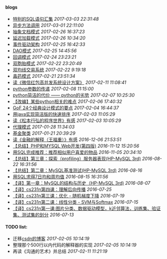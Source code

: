 #### blogs

* [特别的SQL语句汇集]() *2017-03-03 22:31:48*
* [异步方法调用](OOP/iluwatar-java-design-patterns/src/async/method/invocation/) *2017-03-01 22:11:00*
* [抽象文档模式](OOP/iluwatar-java-design-patterns/src/abstract_/document/) *2017-02-26 16:37:23*
* [延迟加载模式](OOP/iluwatar-java-design-patterns/src/lazy/loading/) *2017-02-26 10:34:20*
* [事件驱动架构](OOP/iluwatar-java-design-patterns/src/event/driven/architecture/) *2017-02-25 16:42:33*
* [DAO模式](OOP/iluwatar-java-design-patterns/src/dao) *2017-02-25 14:45:56*
* [回调模式](OOP/iluwatar-java-design-patterns/src/callback/) *2017-02-24 23:23:21*
* [双胞胎模式](OOP/iluwatar-java-design-patterns/src/twin/) *2017-02-22 23:20:49*
* [双均线交易系统](finance/double_average_line_system.md) *2017-02-22 9:19:18*
* [毒药模式](OOP/iluwatar-java-design-patterns/src/poison/pill/) *2017-02-21 23:51:34*
* [读《微信红包高并发系统设计方案》](others/the_system_desigh_of_wechat_red_packet.md) *2017-02-11 11:08:41*
* [python参数的传递](program_language/python/pass_arguments.md) *2017-02-08 11:15:00*
* [python简洁的代价 —— python的劣势](program_language/python/disadvantage.md) *2017-02-07 10:25:30*
* [【改编】某些python相关的难点](program_language/python/python_interview.md) *2017-02-06 17:40:32* 
* [GoF 24个经典设计模式的要点](OOP/outline_of_design_pattern.md) *2017-02-04 16:44:37* 
* [用java实现简洁版的快速排序](program_language/java/java_quick_sort.md) *2017-02-03 11:05:29*
* [读《松本行弘的程序世界》有感](book/matsumoto_yukihiro_code_no_sekai.md) *2017-02-03 10:05:29*
* [代理模式](OOP/proxy_pattern.md) *2017-01-28 11:34:03*
* [基金聚类](finance/fund_clustering.md) *2017-01-21 20:39:29*
* [读《金融的解释（王福重）》有感](finance/the_explanation_of_finance.md) *2016-12-06 21:53:51*
* [【总结】PHP和MYSQL Web开发(第四版)](web/php_and_mysql_web_development_book.md) *2016-11-12 15:20:56*
* [用SQL完成推荐：推荐相似用户喜爱的物品](database/similar-users-recommendation.md) *2016-11-05 20:34:10*
* [【总结】第三章：探索（profiling）服务器表现(HP-MySQL 3rd)](database/HP-MySQL-chapter-3-translation.pdf) *2016-08-22 16:31:56*
* [【总结】第二章：MySQL基准测试(HP-MySQL 3rd)](database/HP-MySQL-chapter-2-translation.pdf) *2016-08-16*
* [用SQL求得7日均和周均值](database/7-day-average-and-week-num.md) *2016-08-15 16:31:56*
* [【译】第一章：MySQL的结构与历史（HP-MySQL 3rd)](database/HP-MySQL-chapter-1-translation.pdf) *2016-08-07*
* [【译】cs231n第四课：理解后向传播](machine_learning/translating-cs231n-syllabus-4.pdf) *2016-07-25*
* [【译】cs231n第三课：优化 - 随机梯度下降](machine_learning/translating-cs231n-syllabus-3.pdf) *2016-07-19*
* [【译】cs231n第二课：线性分类 - SVM与Softmax](machine_learning/translating-cs231n-syllabus-2.pdf) *2016-07-15*
* [【译】cs231n第一课:图片分类、数据驱动模型，k近邻算法，训练集、验证集、测试集的划分](machine_learning/translating-cs231n-syllabus-1.pdf) *2016-07-13*


#### TODO list:
* 迁移[csdn的博客](http://blog.csdn.net/zy825316) *2017-02-05 10:14:19*
* 整理那个500行以内代码的解释器的实现 *2017-02-05 10:14:19*
* 再读《沟通的艺术》并总结 *2017-02-11 11:21:19*

